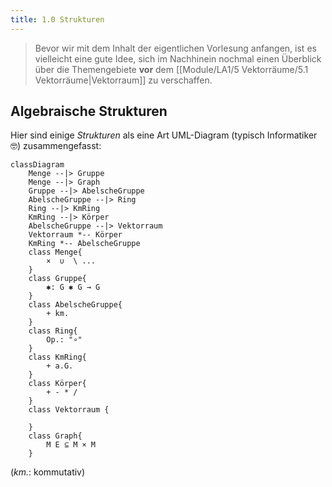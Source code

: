```yaml
---
title: 1.0 Strukturen
---
```


> Bevor wir mit dem Inhalt der eigentlichen Vorlesung anfangen, ist es vielleicht eine gute Idee, sich im Nachhinein nochmal einen Überblick über die Themengebiete **vor** dem [[Module/LA1/5 Vektorräume/5.1 Vektorräume|Vektorraum]] zu verschaffen.

## Algebraische Strukturen

Hier sind einige *Strukturen* als eine Art UML-Diagram (typisch Informatiker 🤓) zusammengefasst:

```mermaid
classDiagram
    Menge --|> Gruppe
    Menge --|> Graph
    Gruppe --|> AbelscheGruppe
    AbelscheGruppe --|> Ring
    Ring --|> KmRing
    KmRing --|> Körper
    AbelscheGruppe --|> Vektorraum
    Vektorraum *-- Körper
    KmRing *-- AbelscheGruppe
    class Menge{
        ×  ∪  \ ...
    }
    class Gruppe{
        ✱: G ✱ G → G
    }
    class AbelscheGruppe{
        + km.
    }
    class Ring{
        Op.: "∘"
    }
    class KmRing{
        + a.G.
    }
    class Körper{
        + - * /
    }
    class Vektorraum {

    }
    class Graph{
        M E ⊆ M × M
    }
```
(*km.*: kommutativ)
